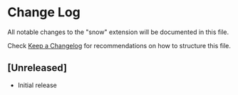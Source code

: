 # Change Log

All notable changes to the "snow" extension will be documented in this file.

Check [Keep a Changelog](http://keepachangelog.com/) for recommendations on how to structure this file.

## [Unreleased]

- Initial release
